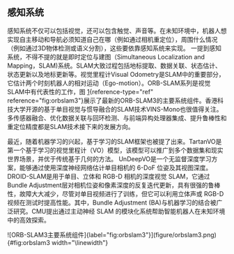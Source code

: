 ## 感知系统

感知系统不仅可以包括视觉，还可以包含触觉、声音等。在未知环境中，机器人想实现自主移动和导航必须知道自己在哪（例如通过相机重定位），周围什么情况（例如通过3D物体检测或语义分割），这些要依靠感知系统来实现。
一提到感知系统，不得不提的就是即时定位与建图（Simultaneous Localization
and
Mapping，SLAM)系统。SLAM大致过程包括地标提取、数据关联、状态估计、状态更新以及地标更新等。视觉里程计Visual
Odometry是SLAM中的重要部分，它估计两个时刻机器人的相对运动（Ego-motion）。ORB-SLAM系列是视觉SLAM中有代表性的工作，图 [1](#fig:orbslam3){reference-type="ref"
reference="fig:orbslam3"}展示了最新的ORB-SLAM3的主要系统组件。香港科技大学开源的基于单目视觉与惯导融合的SLAM技术VINS-Mono也很值得关注。多传感器融合、优化数据关联与回环检测、与前端异构处理器集成、提升鲁棒性和重定位精度都是SLAM技术接下来的发展方向。

最近，随着机器学习的兴起，基于学习的SLAM框架也被提了出来。TartanVO是第一个基于学习的视觉里程计（VO）模型，该模型可以推广到多个数据集和现实世界场景，并优于传统基于几何的方法。
UnDeepVO是一个无监督深度学习方案，能够通过使用深度神经网络估计单目相机的
6-DoF 位姿及其视图深度。DROID-SLAM是用于单目、立体和
RGB-D 相机的深度视觉 SLAM，它通过Bundle
Adjustment层对相机位姿和像素深度的反复迭代更新，具有很强的鲁棒性，故障大大减少，尽管对单目视频进行了训练，但它可以利用立体声或
RGB-D 视频在测试时提高性能。其中，Bundle Adjustment
(BA)与机器学习的结合被广泛研究。CMU提出通过主动神经
SLAM
的模块化系统帮助智能机器人在未知环境中的高效探索。

![ORB-SLAM3主要系统组件]{label="fig:orbslam3"}](figure/orbslam3.png){#fig:orbslam3
width="\linewidth"}